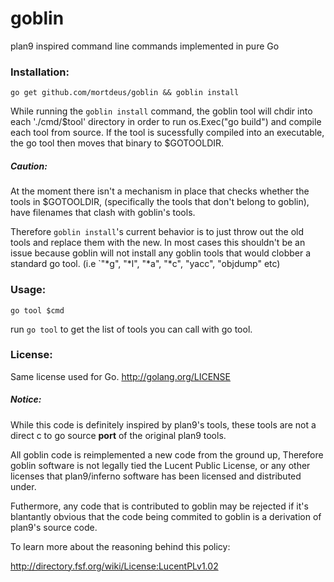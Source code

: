 goblin
======

plan9 inspired command line commands implemented in pure Go


### Installation:
`go get github.com/mortdeus/goblin && goblin install`

While running the `goblin install` command, the goblin tool will
chdir into each './cmd/$tool' directory in order to run 
os.Exec("go build") and compile each tool from source. 
If the tool is sucessfully compiled into an executable,
the go tool then moves that binary to $GOTOOLDIR.
##### Caution:
At the moment there isn't a mechanism in place that checks 
whether the tools in $GOTOOLDIR, (specifically the tools that don't belong to
goblin), have filenames that clash with goblin's tools.

Therefore `goblin install`'s current behavior is to just throw out the old tools
and replace them with the new. In most cases this shouldn't be an issue 
because goblin will not install any goblin tools that would clobber a
standard go tool. (i.e `"*g", "*l", "*a", "*c", "yacc", "objdump" etc)



### Usage:
`go tool $cmd`

 run `go tool` to get the list of tools you can call with go tool. 



### License:
Same license used for Go.
http://golang.org/LICENSE
##### Notice:
While this code is definitely inspired by plan9's tools, these
tools are not a direct c to go source **port** of the original plan9 tools.

All goblin code is reimplemented a new code from the ground up, Therefore 
goblin software is not legally tied the Lucent Public License, or any
other licenses that plan9/inferno software has been licensed and distributed
under.

Futhermore, any code that is contributed to goblin may be rejected if
it's blantantly obvious that the code being commited to goblin is a 
derivation of plan9's source code.


To learn more about the reasoning behind this policy:

http://directory.fsf.org/wiki/License:LucentPLv1.02

